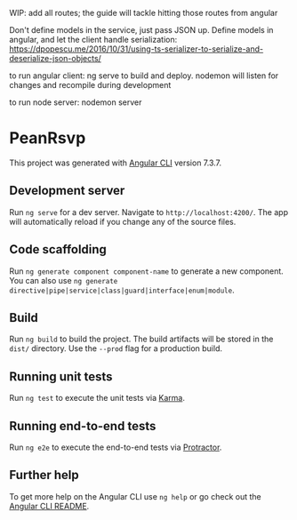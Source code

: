 WIP:
add all routes; the guide will tackle hitting those routes from angular

Don't define models in the service, just pass JSON up. Define models in angular, and let the client handle serialization: https://dpopescu.me/2016/10/31/using-ts-serializer-to-serialize-and-deserialize-json-objects/

to run angular client: ng serve to build and deploy. nodemon will listen for changes and recompile during development

to run node server: nodemon server



# PeanRsvp

This project was generated with [Angular CLI](https://github.com/angular/angular-cli) version 7.3.7.

## Development server

Run `ng serve` for a dev server. Navigate to `http://localhost:4200/`. The app will automatically reload if you change any of the source files.

## Code scaffolding

Run `ng generate component component-name` to generate a new component. You can also use `ng generate directive|pipe|service|class|guard|interface|enum|module`.

## Build

Run `ng build` to build the project. The build artifacts will be stored in the `dist/` directory. Use the `--prod` flag for a production build.

## Running unit tests

Run `ng test` to execute the unit tests via [Karma](https://karma-runner.github.io).

## Running end-to-end tests

Run `ng e2e` to execute the end-to-end tests via [Protractor](http://www.protractortest.org/).

## Further help

To get more help on the Angular CLI use `ng help` or go check out the [Angular CLI README](https://github.com/angular/angular-cli/blob/master/README.md).
